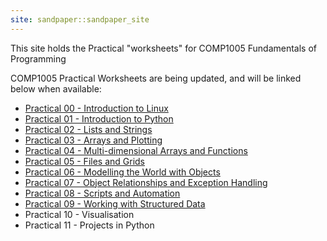 ```yaml
---
site: sandpaper::sandpaper_site
---
```


This site holds the Practical "worksheets" for COMP1005 Fundamentals of Programming

COMP1005 Practical Worksheets are being updated, and will be linked below when available:

- [Practical 00 - Introduction to Linux](prac00.html)
- [Practical 01 - Introduction to Python](prac01.html)
- [Practical 02 - Lists and Strings](prac02.html)
- [Practical 03 - Arrays and Plotting](prac03.html)
- [Practical 04 - Multi-dimensional Arrays and Functions](prac04.html)
- [Practical 05 - Files and Grids](prac05.html)
- [Practical 06 - Modelling the World with Objects](prac06.html)
- [Practical 07 - Object Relationships and Exception Handling](prac07.html)
- [Practical 08 - Scripts and Automation](prac08.html)
- [Practical 09 - Working with Structured Data](prac09.html)
- Practical 10 - Visualisation
- Practical 11 - Projects in Python
